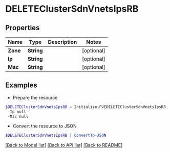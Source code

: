 # DELETEClusterSdnVnetsIpsRB
## Properties

Name | Type | Description | Notes
------------ | ------------- | ------------- | -------------
**Zone** | **String** |  | [optional] 
**Ip** | **String** |  | [optional] 
**Mac** | **String** |  | [optional] 

## Examples

- Prepare the resource
```powershell
$DELETEClusterSdnVnetsIpsRB = Initialize-PVEDELETEClusterSdnVnetsIpsRB  -Zone null `
 -Ip null `
 -Mac null
```

- Convert the resource to JSON
```powershell
$DELETEClusterSdnVnetsIpsRB | ConvertTo-JSON
```

[[Back to Model list]](../README.md#documentation-for-models) [[Back to API list]](../README.md#documentation-for-api-endpoints) [[Back to README]](../README.md)


